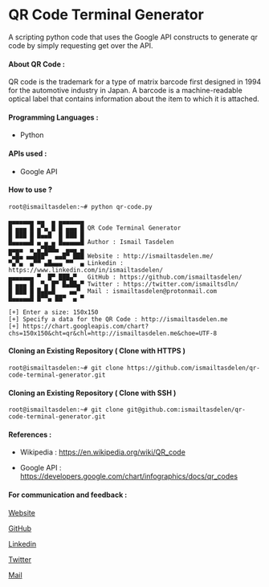 # QR Code Terminal Generator

A scripting python code that uses the Google API constructs to generate qr code by simply requesting get over the API.

#### About QR Code :

QR code is the trademark for a type of matrix barcode first designed in 1994 for the automotive industry in Japan. A barcode is a machine-readable optical label that contains information about the item to which it is attached.

#### Programming Languages :

* Python

#### APIs used :

* Google API

#### How to use ?

```
root@ismailtasdelen:~# python qr-code.py
	       
▄▄▄▄▄▄▄ ▄▄  ▄ ▄▄▄▄▄▄▄ 
█ ▄▄▄ █ ▄▀▄ █ █ ▄▄▄ █ QR Code Terminal Generator
█ ███ █ █▄▄█  █ ███ █ 
█▄▄▄▄▄█ ▄ ▄ ▄ █▄▄▄▄▄█ Author : Ismail Tasdelen
▄▄▄▄  ▄ ▄▀███▄  ▄▄▄ ▄ 
▀▄█▄ ▄▄███▀  ▄▄█▀ ███ Website : http://ismailtasdelen.me/
▀▄▀▄  ▄▀▀ ▄█▄▄▄ ▀▀  ▄ Linkedin : https://www.linkedin.com/in/ismailtasdelen/
▄▄▄▄▄▄▄ ▀  █▀ ███▄▀   GitHub : https://github.com/ismailtasdelen/
█ ▄▄▄ █  ▀▄ █▀ █▄██▄▀ Twitter : https://twitter.com/ismailtsdln/
█ ███ █ █▄█▄█    ▄▄▀  Mail : ismailtasdelen@protonmail.com
█▄▄▄▄▄█ █▀▀▄ ██▀  ▄ ▀          
	       
[+] Enter a size: 150x150
[+] Specify a data for the QR Code : http://ismailtasdelen.me
[+] https://chart.googleapis.com/chart?chs=150x150&cht=qr&chl=http://ismailtasdelen.me&choe=UTF-8
```

#### Cloning an Existing Repository ( Clone with HTTPS )
```
root@ismailtasdelen:~# git clone https://github.com/ismailtasdelen/qr-code-terminal-generator.git
```

#### Cloning an Existing Repository ( Clone with SSH )
```
root@ismailtasdelen:~# git clone git@github.com:ismailtasdelen/qr-code-terminal-generator.git
```

#### References :

* Wikipedia : https://en.wikipedia.org/wiki/QR_code

* Google API : https://developers.google.com/chart/infographics/docs/qr_codes

#### For communication and feedback :

[Website](http://ismailtasdelen.me)

[GitHub](https://github.com/ismailtasdelen)

[Linkedin](https://linkedin.com/in/ismailtasdelen)

[Twitter](https://twitter.com/ismailtsdln)

[Mail](mailto:ismailtasdelen@protonmail.com)
